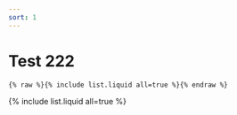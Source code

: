 ```yaml
---
sort: 1
---
```


# Test 222

```
{% raw %}{% include list.liquid all=true %}{% endraw %}
```

{% include list.liquid all=true %}
<!--stackedit_data:
eyJoaXN0b3J5IjpbNDYzNzY1MzcsLTMxMDY3MjI1NV19
-->